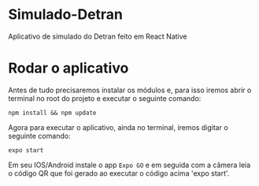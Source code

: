 # Simulado-Detran
 Aplicativo de simulado do Detran feito em React Native

# Rodar o aplicativo

 Antes de tudo precisaremos instalar os módulos e, para isso iremos abrir o terminal no root do projeto e executar o seguinte comando:

    npm install && npm update

 Agora para executar o aplicativo, ainda no terminal, iremos digitar o seguinte comando:

    expo start
  
Em seu IOS/Android instale o app `Expo GO` e em seguida com a câmera leia o código QR que foi gerado ao executar o código acima 'expo start'.
